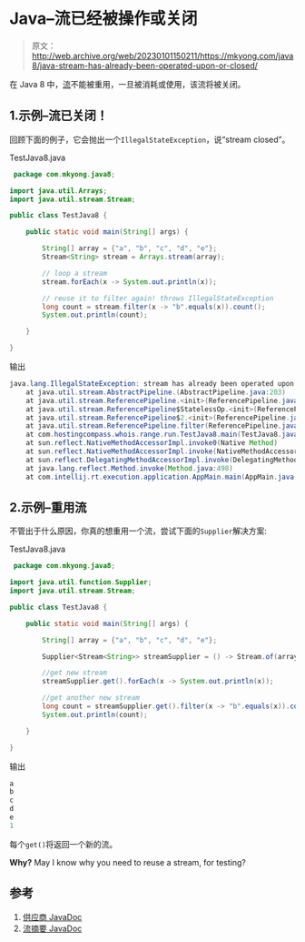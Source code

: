 # Java–流已经被操作或关闭

> 原文：<http://web.archive.org/web/20230101150211/https://mkyong.com/java8/java-stream-has-already-been-operated-upon-or-closed/>

在 Java 8 中，[流](http://web.archive.org/web/20221221112126/https://docs.oracle.com/javase/8/docs/api/java/util/stream/package-summary.html)不能被重用，一旦被消耗或使用，该流将被关闭。

## 1.示例–流已关闭！

回顾下面的例子，它会抛出一个`IllegalStateException`，说“stream closed”。

TestJava8.java

```java
 package com.mkyong.java8;

import java.util.Arrays;
import java.util.stream.Stream;

public class TestJava8 {

    public static void main(String[] args) {

        String[] array = {"a", "b", "c", "d", "e"};
        Stream<String> stream = Arrays.stream(array);

        // loop a stream
        stream.forEach(x -> System.out.println(x));

        // reuse it to filter again! throws IllegalStateException
        long count = stream.filter(x -> "b".equals(x)).count();
        System.out.println(count);

    }

} 
```

输出

```java
java.lang.IllegalStateException: stream has already been operated upon or closed
	at java.util.stream.AbstractPipeline.(AbstractPipeline.java:203)
	at java.util.stream.ReferencePipeline.<init>(ReferencePipeline.java:94)
	at java.util.stream.ReferencePipeline$StatelessOp.<init>(ReferencePipeline.java:618)
	at java.util.stream.ReferencePipeline$2.<init>(ReferencePipeline.java:163)
	at java.util.stream.ReferencePipeline.filter(ReferencePipeline.java:162)
	at com.hostingcompass.whois.range.run.TestJava8.main(TestJava8.java:25)
	at sun.reflect.NativeMethodAccessorImpl.invoke0(Native Method)
	at sun.reflect.NativeMethodAccessorImpl.invoke(NativeMethodAccessorImpl.java:62)
	at sun.reflect.DelegatingMethodAccessorImpl.invoke(DelegatingMethodAccessorImpl.java:43)
	at java.lang.reflect.Method.invoke(Method.java:498)
	at com.intellij.rt.execution.application.AppMain.main(AppMain.java:144)</init></init></init> 
```

## 2.示例–重用流

不管出于什么原因，你真的想重用一个流，尝试下面的`Supplier`解决方案:

TestJava8.java

```java
 package com.mkyong.java8;

import java.util.function.Supplier;
import java.util.stream.Stream;

public class TestJava8 {

    public static void main(String[] args) {

        String[] array = {"a", "b", "c", "d", "e"};

        Supplier<Stream<String>> streamSupplier = () -> Stream.of(array);

        //get new stream
        streamSupplier.get().forEach(x -> System.out.println(x));

        //get another new stream
        long count = streamSupplier.get().filter(x -> "b".equals(x)).count();
        System.out.println(count);

    }

} 
```

输出

```java
a
b
c
d
e
1

```

每个`get()`将返回一个新的流。

**Why?**
May I know why you need to reuse a stream, for testing?

## 参考

1.  [供应商 JavaDoc](http://web.archive.org/web/20221221112126/https://docs.oracle.com/javase/8/docs/api/java/util/function/Supplier.html)
2.  [流摘要 JavaDoc](http://web.archive.org/web/20221221112126/https://docs.oracle.com/javase/8/docs/api/java/util/stream/package-summary.html)

<input type="hidden" id="mkyong-current-postId" value="13971">